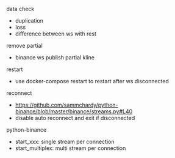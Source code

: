 

data check

- duplication
- loss
- difference between ws with rest

remove partial

- binance ws publish partial kline

restart

- use docker-compose restart to restart after ws disconnected

reconnect

- https://github.com/sammchardy/python-binance/blob/master/binance/streams.py#L40
- disable auto reconnect and exit if disconnected

python-binance

- start_xxx: single stream per connection
- start_multiplex: multi stream per connection
